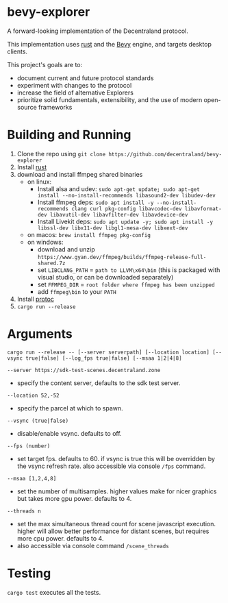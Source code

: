 # bevy-explorer

A forward-looking implementation of the Decentraland protocol.

This implementation uses [rust](https://www.rust-lang.org/) and the [Bevy](https://bevyengine.org) engine, and targets desktop clients.

This project's goals are to:
- document current and future protocol standards
- experiment with changes to the protocol
- increase the field of alternative Explorers
- prioritize solid fundamentals, extensibility, and the use of modern open-source frameworks

# Building and Running

1. Clone the repo using `git clone https://github.com/decentraland/bevy-explorer`
2. Install [rust](https://www.rust-lang.org/tools/install)
3. download and install ffmpeg shared binaries
    - on linux:
      - Install alsa and udev: `sudo apt-get update; sudo apt-get install --no-install-recommends libasound2-dev libudev-dev`
      - Install ffmpeg deps: `sudo apt install -y --no-install-recommends clang curl pkg-config libavcodec-dev libavformat-dev libavutil-dev libavfilter-dev libavdevice-dev`
      - Install Livekit deps: `sudo apt update -y; sudo apt install -y libssl-dev libx11-dev libgl1-mesa-dev libxext-dev`
    - on macos: `brew install ffmpeg pkg-config`
    - on windows: 
      - download and unzip `https://www.gyan.dev/ffmpeg/builds/ffmpeg-release-full-shared.7z`
      - set `LIBCLANG_PATH` = `path to LLVM\x64\bin` (this is packaged with visual studio, or can be downloaded separately)
      - set `FFMPEG_DIR` = `root folder where ffmpeg has been unzipped`
      - add `ffmpeg\bin` to your `PATH`
4. Install [protoc](https://github.com/protocolbuffers/protobuf/releases)
5. `cargo run --release`

# Arguments

`cargo run --release -- [--server serverpath] [--location location] [--vsync true|false] [--log_fps true|false] [--msaa 1|2|4|8]`

`--server https://sdk-test-scenes.decentraland.zone`
- specify the content server, defaults to the sdk test server.

`--location 52,-52`
- specify the parcel at which to spawn.

`--vsync (true|false)`
- disable/enable vsync. defaults to off.

`--fps (number)`
- set target fps. defaults to 60. if vsync is true this will be overridden by the vsync refresh rate. also accessible via console `/fps` command.

`--msaa [1,2,4,8]`
- set the number of multisamples. higher values make for nicer graphics but takes more gpu power. defaults to 4.

`--threads n`
- set the max simultaneous thread count for scene javascript execution. higher will allow better performance for distant scenes, but requires more cpu power. defaults to 4.
- also accessible via console command `/scene_threads`

# Testing

`cargo test` executes all the tests.